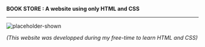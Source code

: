 **BOOK STORE : A website using only HTML and CSS**


-----------------------------------------------------------------------------------------------------------------------------------
![placeholder-shown](https://user-images.githubusercontent.com/61105869/74776837-99610380-5298-11ea-8a85-34830e173c5f.jpg)

*(This website was developped during my free-time to learn HTML and CSS)*

